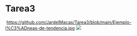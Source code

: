 # Tarea3

![]( )
https://github.com/JardelMacas/Tarea3/blob/main/Ejemplo-l%C3%ADneas-de-tendencia.jpg
![]( https://github.com/JardelMacas/Tarea3/blob/main/Ejemplo-l%C3%ADneas-de-tendencia.jpg)
